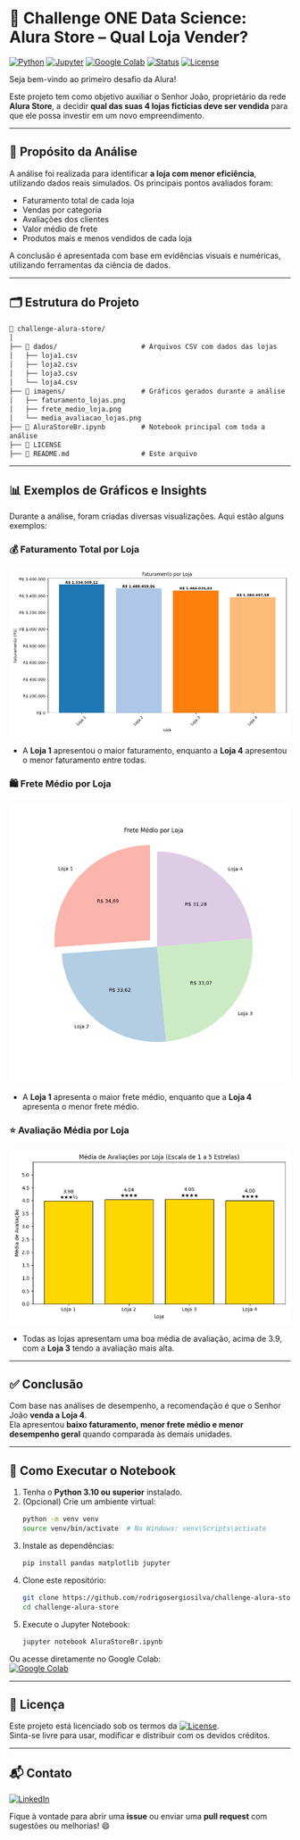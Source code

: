 # 🏪 Challenge ONE Data Science: Alura Store – Qual Loja Vender?

[![Python](https://img.shields.io/badge/Python-3.10%2B-blue?logo=python)](https://www.python.org/)
[![Jupyter](https://img.shields.io/badge/Made%20with-Jupyter-orange?logo=jupyter)](https://jupyter.org/)
[![Google Colab](https://img.shields.io/badge/Open%20in-Colab-yellow?logo=googlecolab)](https://colab.research.google.com/github/rodrigosergiosilva/challenge-alura-store/blob/main/AluraStoreBr.ipynb)
[![Status](https://img.shields.io/badge/Status-Concluído-brightgreen)]()
[![License](https://img.shields.io/badge/License-MIT-blue.svg)](LICENSE)

Seja bem-vindo ao primeiro desafio da Alura! 

Este projeto tem como objetivo auxiliar o Senhor João, proprietário da rede **Alura Store**, a decidir **qual das suas 4 lojas fictícias deve ser vendida** para que ele possa investir em um novo empreendimento.

---

## 🎯 Propósito da Análise

A análise foi realizada para identificar **a loja com menor eficiência**, utilizando dados reais simulados. Os principais pontos avaliados foram:

- Faturamento total de cada loja
- Vendas por categoria 
- Avaliações dos clientes  
- Valor médio de frete  
- Produtos mais e menos vendidos de cada loja

A conclusão é apresentada com base em evidências visuais e numéricas, utilizando ferramentas da ciência de dados.

---

## 🗂 Estrutura do Projeto

```
📁 challenge-alura-store/
│
├── 📁 dados/                     # Arquivos CSV com dados das lojas
│   ├── loja1.csv
│   ├── loja2.csv
│   ├── loja3.csv
│   └── loja4.csv
├── 📁 imagens/                   # Gráficos gerados durante a análise
│   ├── faturamento_lojas.png
│   ├── frete_medio_loja.png
│   └── media_avaliacao_lojas.png
├── 📄 AluraStoreBr.ipynb         # Notebook principal com toda a análise
├── 📄 LICENSE
├── 📄 README.md                  # Este arquivo
```
---

## 📊 Exemplos de Gráficos e Insights

Durante a análise, foram criadas diversas visualizações. Aqui estão alguns exemplos:

### 💰 Faturamento Total por Loja

![Faturamento](imagens/faturamento_lojas.png)

- A **Loja 1** apresentou o maior faturamento, enquanto a **Loja 4** apresentou o menor faturamento entre todas.

### 🛍️ Frete Médio por Loja

![Frete](imagens/frete_medio_loja.png)

- A **Loja 1** apresenta o maior frete médio, enquanto que a **Loja 4** apresenta o menor frete médio.

### ⭐ Avaliação Média por Loja

![Avaliações](imagens/media_avaliacao_lojas.png)

- Todas as lojas apresentam uma boa média de avaliação, acima de 3.9, com a **Loja 3** tendo a avaliação mais alta.

---

## ✅ Conclusão

Com base nas análises de desempenho, a recomendação é que o Senhor João **venda a Loja 4**.  
Ela apresentou **baixo faturamento, menor frete médio e menor desempenho geral** quando comparada às demais unidades.

---

## 🚀 Como Executar o Notebook

1. Tenha o **Python 3.10 ou superior** instalado.
2. (Opcional) Crie um ambiente virtual:
   ```bash
   python -m venv venv
   source venv/bin/activate  # No Windows: venv\Scripts\activate
   ```
3. Instale as dependências:
   ```bash
   pip install pandas matplotlib jupyter
   ```
4. Clone este repositório:
   ```bash
   git clone https://github.com/rodrigosergiosilva/challenge-alura-store.git
   cd challenge-alura-store
   ```
5. Execute o Jupyter Notebook:
   ```bash
   jupyter notebook AluraStoreBr.ipynb
   ```

Ou acesse diretamente no Google Colab:  
[![Google Colab](https://img.shields.io/badge/Open%20in-Colab-yellow?logo=googlecolab)](https://colab.research.google.com/github/rodrigosergiosilva/challenge-alura-store/blob/main/AluraStoreBr.ipynb)

---
## 📄 Licença

Este projeto está licenciado sob os termos da [![License](https://img.shields.io/badge/License-MIT-blue.svg)](LICENSE).  
Sinta-se livre para usar, modificar e distribuir com os devidos créditos.

---

## 📬 Contato

[![LinkedIn](https://img.shields.io/badge/LinkedIn-Perfil-blue?logo=linkedin)](https://www.linkedin.com/in/rodrigo-sergio-silva/)

Fique à vontade para abrir uma **issue** ou enviar uma **pull request** com sugestões ou melhorias! 😄


